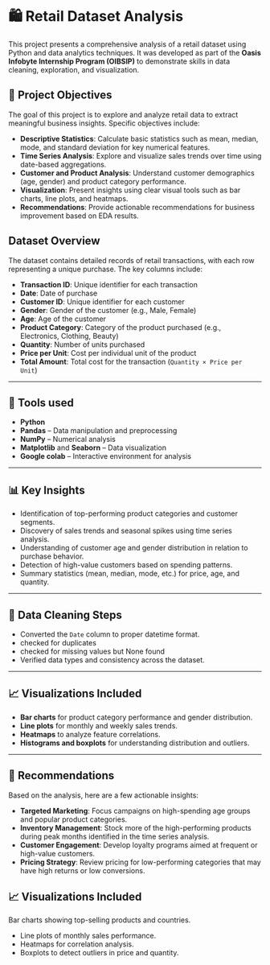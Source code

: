 # 🛍️ Retail Dataset Analysis

This project presents a comprehensive analysis of a retail dataset using Python and data analytics techniques. It was developed as part of the **Oasis Infobyte Internship Program (OIBSIP)** to demonstrate skills in data cleaning, exploration, and visualization.

## 📌 Project Objectives

The goal of this project is to explore and analyze retail data to extract meaningful business insights. Specific objectives include:

- **Descriptive Statistics**: Calculate basic statistics such as mean, median, mode, and standard deviation for key numerical features.
- **Time Series Analysis**: Explore and visualize sales trends over time using date-based aggregations.
- **Customer and Product Analysis**: Understand customer demographics (age, gender) and product category performance.
- **Visualization**: Present insights using clear visual tools such as bar charts, line plots, and heatmaps.
- **Recommendations**: Provide actionable recommendations for business improvement based on EDA results.

## **Dataset Overview**

The dataset contains detailed records of retail transactions, with each row representing a unique purchase. The key columns include:
- **Transaction ID**: Unique identifier for each transaction
- **Date**: Date of purchase
- **Customer ID**: Unique identifier for each customer
- **Gender**: Gender of the customer (e.g., Male, Female)
- **Age**: Age of the customer
- **Product Category**: Category of the product purchased (e.g., Electronics, Clothing, Beauty)
- **Quantity**: Number of units purchased
- **Price per Unit**: Cost per individual unit of the product
- **Total Amount**: Total cost for the transaction (`Quantity × Price per Unit`)

---

## 🔧 Tools used

- **Python**
- **Pandas** – Data manipulation and preprocessing
- **NumPy** – Numerical analysis
- **Matplotlib** and **Seaborn** – Data visualization
- **Google colab** – Interactive environment for analysis

---

## 📊 Key Insights

- Identification of top-performing product categories and customer segments.
- Discovery of sales trends and seasonal spikes using time series analysis.
- Understanding of customer age and gender distribution in relation to purchase behavior.
- Detection of high-value customers based on spending patterns.
- Summary statistics (mean, median, mode, etc.) for price, age, and quantity.

---

## 🧹 Data Cleaning Steps

- Converted the `Date` column to proper datetime format.
- checked for duplicates
- checked for missing values but None found
- Verified data types and consistency across the dataset.

---

## 📈 Visualizations Included

- **Bar charts** for product category performance and gender distribution.
- **Line plots** for monthly and weekly sales trends.
- **Heatmaps** to analyze feature correlations.
- **Histograms and boxplots** for understanding distribution and outliers.

---

## 🧠 Recommendations

Based on the analysis, here are a few actionable insights:

- **Targeted Marketing**: Focus campaigns on high-spending age groups and popular product categories.
- **Inventory Management**: Stock more of the high-performing products during peak months identified in the time series analysis.
- **Customer Engagement**: Develop loyalty programs aimed at frequent or high-value customers.
- **Pricing Strategy**: Review pricing for low-performing categories that may have high returns or low conversions.
  
## 📈 Visualizations Included
 Bar charts showing top-selling products and countries.
- Line plots of monthly sales performance.
- Heatmaps for correlation analysis.
- Boxplots to detect outliers in price and quantity.
